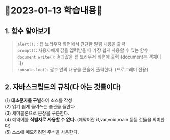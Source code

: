 # 🔎2023-01-13 학습내용🔎

## 1. 함수 알아보기
> ```alert();``` : 웹 브라우저 화면에서 간단한 알림 내용을 출력<br>
> ```prompt()```: 사용자에게 값을 입력받을 때 가장 쉽게 사용할 수 있는 함수<br>
> ```document.write()```: 결과값을 웹 브라우저 화면에 출력 (document는 객체이다)<br>
> ```console.log()```: 괄호 안의 내용을 콘솔에 출력한다. (프로그래머 전용)

## 2. 자바스크립트의 규칙(다 아는 것들이다)
(1) <b>대소문자를 구별</b>하여 소스를 작성<br>
(2) 읽기 쉽게 들여쓰는 습관을 들인다<br>
(3) 세미콜론으로 문장을 구분한다.<br>
(4) 예약어를 <b>식별자로 사용할 수 없다.</b> (예약어란 if,var,void,main 등등 것들을 의미한다)  
(5) 소스에 메모하려면 주석을 사용한다.<br>
